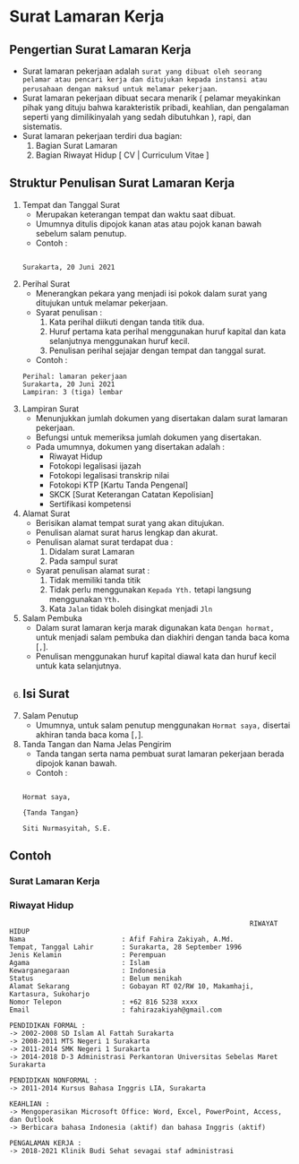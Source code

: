 # Surat Lamaran Kerja
## Pengertian Surat Lamaran Kerja
- Surat lamaran pekerjaan adalah `surat yang dibuat oleh seorang pelamar atau pencari kerja dan ditujukan kepada instansi atau perusahaan dengan maksud untuk melamar pekerjaan`.
- Surat lamaran pekerjaan dibuat secara menarik ( pelamar meyakinkan pihak yang dituju bahwa karakteristik pribadi, keahlian, dan pengalaman seperti yang dimilikinyalah yang sedah dibutuhkan ), rapi, dan sistematis.
- Surat lamaran pekerjaan terdiri dua bagian:
    1. Bagian Surat Lamaran 
    2. Bagian Riwayat Hidup [ CV | Curriculum Vitae ]

## Struktur Penulisan Surat Lamaran Kerja
1. Tempat dan Tanggal Surat
    - Merupakan keterangan tempat dan waktu saat dibuat.
    - Umumnya ditulis dipojok kanan atas atau pojok kanan bawah sebelum salam penutup.
    - Contoh :
    ```
                                                                                                    Surakarta, 20 Juni 2021
    ```
2. Perihal Surat
    - Menerangkan pekara yang menjadi isi pokok dalam surat yang ditujukan untuk melamar pekerjaan.
    - Syarat penulisan :
        1. Kata perihal diikuti dengan tanda titik dua.
        2. Huruf pertama kata perihal menggunakan huruf kapital dan kata selanjutnya menggunakan huruf kecil.
        3. Penulisan perihal sejajar dengan tempat dan tanggal surat.
    - Contoh :
    ```
    Perihal: lamaran pekerjaan                                                                      Surakarta, 20 Juni 2021
    Lampiran: 3 (tiga) lembar
    ```
3. Lampiran Surat
    - Menunjukkan jumlah dokumen yang disertakan dalam surat lamaran pekerjaan.
    - Befungsi untuk memeriksa jumlah dokumen yang disertakan.
    - Pada umumnya, dokumen yang disertakan adalah :
        - Riwayat Hidup
        - Fotokopi legalisasi ijazah 
        - Fotokopi legalisasi transkrip nilai
        - Fotokopi KTP [Kartu Tanda Pengenal]
        - SKCK [Surat Keterangan Catatan Kepolisian]
        - Sertifikasi kompetensi
4. Alamat Surat
    - Berisikan alamat tempat surat yang akan ditujukan.
    - Penulisan alamat surat harus lengkap dan akurat. 
    - Penulisan alamat surat terdapat dua :
        1. Didalam surat Lamaran
        2. Pada sampul surat
    - Syarat penulisan alamat surat :
        1. Tidak memiliki tanda titik
        2. Tidak perlu menggunakan `Kepada Yth.` tetapi langsung menggunakan `Yth.`
        3. Kata `Jalan` tidak boleh disingkat  menjadi `Jln`
5. Salam Pembuka
    - Dalam surat lamaran kerja marak digunakan kata `Dengan hormat,` untuk menjadi salam pembuka dan diakhiri dengan tanda baca koma [`,`].
    - Penulisan menggunakan huruf kapital diawal kata dan huruf kecil untuk kata selanjutnya.
6. Isi Surat
    - 
7. Salam Penutup
    - Umumnya, untuk salam penutup menggunakan `Hormat saya,` disertai akhiran tanda baca koma [`,`]. 
8. Tanda Tangan dan Nama Jelas Pengirim
    - Tanda tangan serta nama pembuat surat lamaran pekerjaan berada dipojok kanan bawah.
    - Contoh :
    ```
                                                                                                        Hormat saya,
                                                                                                       {Tanda Tangan}
                                                                                                    Siti Nurmasyitah, S.E.
    ```

## Contoh 
### Surat Lamaran Kerja
### Riwayat Hidup
```
                                                            RIWAYAT HIDUP
Nama                        : Afif Fahira Zakiyah, A.Md.
Tempat, Tanggal Lahir       : Surakarta, 28 September 1996
Jenis Kelamin               : Perempuan
Agama                       : Islam
Kewarganegaraan             : Indonesia
Status                      : Belum menikah
Alamat Sekarang             : Gobayan RT 02/RW 10, Makamhaji, Kartasura, Sukoharjo
Nomor Telepon               : +62 816 5238 xxxx
Email                       : fahirazakiyah@gmail.com

PENDIDIKAN FORMAL :
-> 2002-2008 SD Islam Al Fattah Surakarta
-> 2008-2011 MTS Negeri 1 Surakarta
-> 2011-2014 SMK Negeri 1 Surakarta
-> 2014-2018 D-3 Administrasi Perkantoran Universitas Sebelas Maret Surakarta

PENDIDIKAN NONFORMAL :
-> 2011-2014 Kursus Bahasa Inggris LIA, Surakarta

KEAHLIAN :
-> Mengoperasikan Microsoft Office: Word, Excel, PowerPoint, Access, dan Outlook
-> Berbicara bahasa Indonesia (aktif) dan bahasa Inggris (aktif)

PENGALAMAN KERJA :
-> 2018-2021 Klinik Budi Sehat sevagai staf administrasi
```